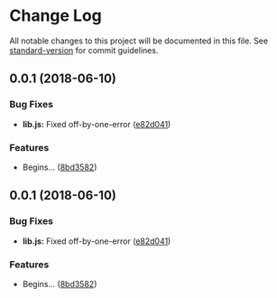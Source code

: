 # Change Log

All notable changes to this project will be documented in this file. See [standard-version](https://github.com/conventional-changelog/standard-version) for commit guidelines.

<a name="0.0.1"></a>
## 0.0.1 (2018-06-10)


### Bug Fixes

* **lib.js:** Fixed off-by-one-error ([e82d041](https://github.com/sayanriju/how-many-days-on-git-project/commit/e82d041))


### Features

* Begins... ([8bd3582](https://github.com/sayanriju/how-many-days-on-git-project/commit/8bd3582))



<a name="0.0.1"></a>
## 0.0.1 (2018-06-10)


### Bug Fixes

* **lib.js:** Fixed off-by-one-error ([e82d041](https://github.com/sayanriju/how-many-days-on-git-project/commit/e82d041))


### Features

* Begins... ([8bd3582](https://github.com/sayanriju/how-many-days-on-git-project/commit/8bd3582))

